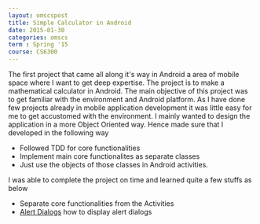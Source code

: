 ```yaml
---
layout: omscspost
title: Simple Calculator in Android 
date: 2015-01-30
categories: omscs
term : Spring '15 
course: CS6300
---
```


The first project that came all along it's way in Android a area of mobile space where I want to get deep expertise.
The project is to make a mathematical calculator in Android.
The main objective of this project was to get familiar with the environment and Android platform.
As I have done few projects already in mobile application development it was little easy for me to get accustomed with the environment. I mainly wanted to design the application in a more Object Oriented way. Hence made sure that I developed in the following way

*	Followed TDD for core functionalities
* 	Implement main core functionalites as separate classes
*	Just use the objects of those classes in Android activities.

I was able to complete the project on time and learned quite a few stuffs as below

*	Separate core functionalities from the Activities
*	[Alert Dialogs](http://developer.android.com/reference/android/app/AlertDialog.html) how to display alert dialogs

